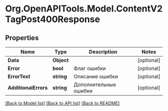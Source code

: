 # Org.OpenAPITools.Model.ContentV2TagPost400Response

## Properties

Name | Type | Description | Notes
------------ | ------------- | ------------- | -------------
**Data** | **Object** |  | [optional] 
**Error** | **bool** | Флаг ошибки | [optional] 
**ErrorText** | **string** | Описание ошибки | [optional] 
**AdditionalErrors** | **string** | Дополнительные ошибки | [optional] 

[[Back to Model list]](../README.md#documentation-for-models) [[Back to API list]](../README.md#documentation-for-api-endpoints) [[Back to README]](../README.md)

